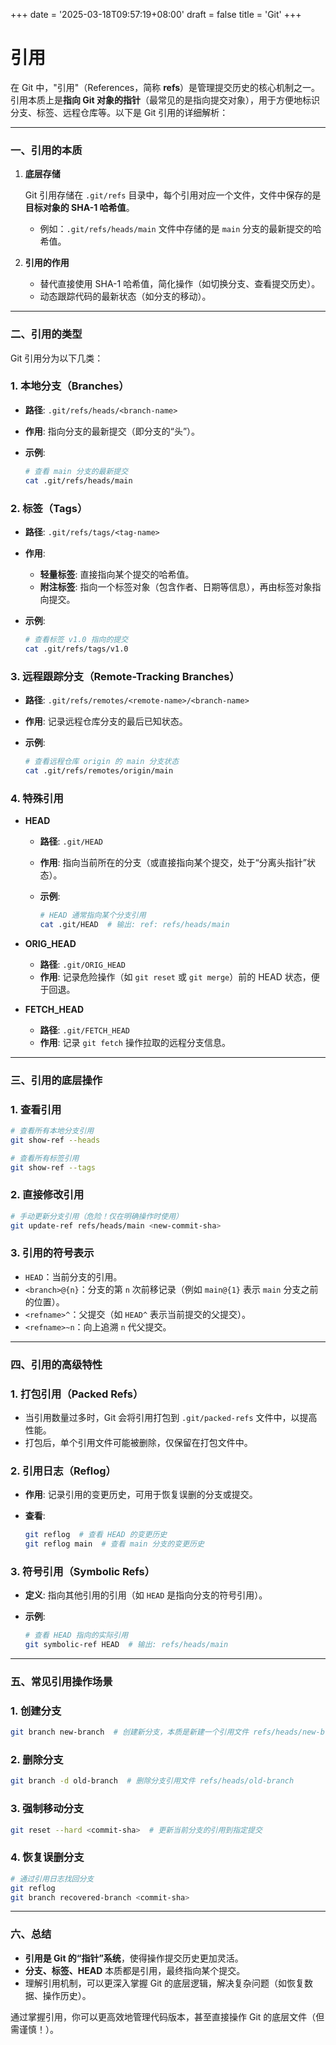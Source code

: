 +++
date = '2025-03-18T09:57:19+08:00'
draft = false
title = 'Git'
+++
# 引用

在 Git 中，"引用"（References，简称 **refs**）是管理提交历史的核心机制之一。引用本质上是**指向 Git 对象的指针**（最常见的是指向提交对象），用于方便地标识分支、标签、远程仓库等。以下是 Git 引用的详细解析：

---

### 一、引用的本质

1. **底层存储**
    
    Git 引用存储在 `.git/refs` 目录中，每个引用对应一个文件，文件中保存的是**目标对象的 SHA-1 哈希值**。
    
    - 例如：`.git/refs/heads/main` 文件中存储的是 `main` 分支的最新提交的哈希值。
2. **引用的作用**
    - 替代直接使用 SHA-1 哈希值，简化操作（如切换分支、查看提交历史）。
    - 动态跟踪代码的最新状态（如分支的移动）。

---

### 二、引用的类型

Git 引用分为以下几类：

### 1. **本地分支（Branches）**

- **路径**: `.git/refs/heads/<branch-name>`
- **作用**: 指向分支的最新提交（即分支的“头”）。
- **示例**:
    
    ```bash
    # 查看 main 分支的最新提交
    cat .git/refs/heads/main
    
    ```
    

### 2. **标签（Tags）**

- **路径**: `.git/refs/tags/<tag-name>`
- **作用**:
    - **轻量标签**: 直接指向某个提交的哈希值。
    - **附注标签**: 指向一个标签对象（包含作者、日期等信息），再由标签对象指向提交。
- **示例**:
    
    ```bash
    # 查看标签 v1.0 指向的提交
    cat .git/refs/tags/v1.0
    
    ```
    

### 3. **远程跟踪分支（Remote-Tracking Branches）**

- **路径**: `.git/refs/remotes/<remote-name>/<branch-name>`
- **作用**: 记录远程仓库分支的最后已知状态。
- **示例**:
    
    ```bash
    # 查看远程仓库 origin 的 main 分支状态
    cat .git/refs/remotes/origin/main
    
    ```
    

### 4. **特殊引用**

- **HEAD**
    - **路径**: `.git/HEAD`
    - **作用**: 指向当前所在的分支（或直接指向某个提交，处于“分离头指针”状态）。
    - **示例**:
        
        ```bash
        # HEAD 通常指向某个分支引用
        cat .git/HEAD  # 输出: ref: refs/heads/main
        
        ```
        
- **ORIG_HEAD**
    - **路径**: `.git/ORIG_HEAD`
    - **作用**: 记录危险操作（如 `git reset` 或 `git merge`）前的 HEAD 状态，便于回退。
- **FETCH_HEAD**
    - **路径**: `.git/FETCH_HEAD`
    - **作用**: 记录 `git fetch` 操作拉取的远程分支信息。

---

### 三、引用的底层操作

### 1. 查看引用

```bash
# 查看所有本地分支引用
git show-ref --heads

# 查看所有标签引用
git show-ref --tags

```

### 2. 直接修改引用

```bash
# 手动更新分支引用（危险！仅在明确操作时使用）
git update-ref refs/heads/main <new-commit-sha>

```

### 3. 引用的符号表示

- `HEAD`：当前分支的引用。
- `<branch>@{n}`：分支的第 `n` 次前移记录（例如 `main@{1}` 表示 `main` 分支之前的位置）。
- `<refname>^`：父提交（如 `HEAD^` 表示当前提交的父提交）。
- `<refname>~n`：向上追溯 `n` 代父提交。

---

### 四、引用的高级特性

### 1. **打包引用（Packed Refs）**

- 当引用数量过多时，Git 会将引用打包到 `.git/packed-refs` 文件中，以提高性能。
- 打包后，单个引用文件可能被删除，仅保留在打包文件中。

### 2. **引用日志（Reflog）**

- **作用**: 记录引用的变更历史，可用于恢复误删的分支或提交。
- **查看**:
    
    ```bash
    git reflog  # 查看 HEAD 的变更历史
    git reflog main  # 查看 main 分支的变更历史
    
    ```
    

### 3. **符号引用（Symbolic Refs）**

- **定义**: 指向其他引用的引用（如 `HEAD` 是指向分支的符号引用）。
- **示例**:
    
    ```bash
    # 查看 HEAD 指向的实际引用
    git symbolic-ref HEAD  # 输出: refs/heads/main
    
    ```
    

---

### 五、常见引用操作场景

### 1. 创建分支

```bash
git branch new-branch  # 创建新分支，本质是新建一个引用文件 refs/heads/new-branch

```

### 2. 删除分支

```bash
git branch -d old-branch  # 删除分支引用文件 refs/heads/old-branch

```

### 3. 强制移动分支

```bash
git reset --hard <commit-sha>  # 更新当前分支的引用到指定提交

```

### 4. 恢复误删分支

```bash
# 通过引用日志找回分支
git reflog
git branch recovered-branch <commit-sha>

```

---

### 六、总结

- **引用是 Git 的“指针”系统**，使得操作提交历史更加灵活。
- **分支、标签、HEAD** 本质都是引用，最终指向某个提交。
- 理解引用机制，可以更深入掌握 Git 的底层逻辑，解决复杂问题（如恢复数据、操作历史）。

通过掌握引用，你可以更高效地管理代码版本，甚至直接操作 Git 的底层文件（但需谨慎！）。